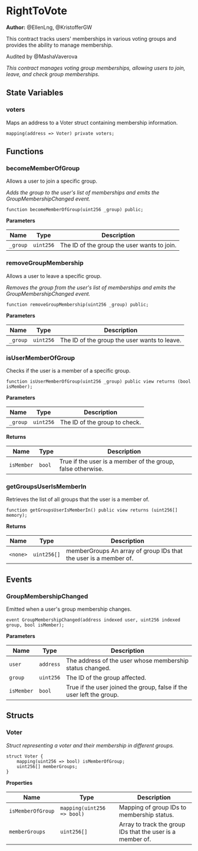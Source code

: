 # RightToVote
**Author:**
@EllenLng, @KristofferGW

This contract tracks users' memberships in various voting groups and provides the ability to manage membership.

Audited by @MashaVaverova

*This contract manages voting group memberships, allowing users to join, leave, and check group memberships.*


## State Variables
### voters
Maps an address to a Voter struct containing membership information.


```solidity
mapping(address => Voter) private voters;
```


## Functions
### becomeMemberOfGroup

Allows a user to join a specific group.

*Adds the group to the user's list of memberships and emits the GroupMembershipChanged event.*


```solidity
function becomeMemberOfGroup(uint256 _group) public;
```
**Parameters**

|Name|Type|Description|
|----|----|-----------|
|`_group`|`uint256`|The ID of the group the user wants to join.|


### removeGroupMembership

Allows a user to leave a specific group.

*Removes the group from the user's list of memberships and emits the GroupMembershipChanged event.*


```solidity
function removeGroupMembership(uint256 _group) public;
```
**Parameters**

|Name|Type|Description|
|----|----|-----------|
|`_group`|`uint256`|The ID of the group the user wants to leave.|


### isUserMemberOfGroup

Checks if the user is a member of a specific group.


```solidity
function isUserMemberOfGroup(uint256 _group) public view returns (bool isMember);
```
**Parameters**

|Name|Type|Description|
|----|----|-----------|
|`_group`|`uint256`|The ID of the group to check.|

**Returns**

|Name|Type|Description|
|----|----|-----------|
|`isMember`|`bool`|True if the user is a member of the group, false otherwise.|


### getGroupsUserIsMemberIn

Retrieves the list of all groups that the user is a member of.


```solidity
function getGroupsUserIsMemberIn() public view returns (uint256[] memory);
```
**Returns**

|Name|Type|Description|
|----|----|-----------|
|`<none>`|`uint256[]`|memberGroups An array of group IDs that the user is a member of.|


## Events
### GroupMembershipChanged
Emitted when a user's group membership changes.


```solidity
event GroupMembershipChanged(address indexed user, uint256 indexed group, bool isMember);
```

**Parameters**

|Name|Type|Description|
|----|----|-----------|
|`user`|`address`|The address of the user whose membership status changed.|
|`group`|`uint256`|The ID of the group affected.|
|`isMember`|`bool`|True if the user joined the group, false if the user left the group.|

## Structs
### Voter
*Struct representing a voter and their membership in different groups.*


```solidity
struct Voter {
    mapping(uint256 => bool) isMemberOfGroup;
    uint256[] memberGroups;
}
```

**Properties**

|Name|Type|Description|
|----|----|-----------|
|`isMemberOfGroup`|`mapping(uint256 => bool)`|Mapping of group IDs to membership status.|
|`memberGroups`|`uint256[]`|Array to track the group IDs that the user is a member of.|

